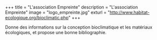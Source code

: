 +++
title = "L'association Empreinte"
description = "L'association Empreinte"
image = "logo_empreinte.jpg"
exturl = "http://www.habitat-ecologique.org/bioclimatic.php"
+++

Donne des informations sur la conception bioclimatique et les matériaux écologiques, et propose une bonne bibliographie.
